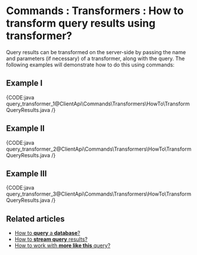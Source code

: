 # Commands : Transformers : How to transform query results using transformer?

Query results can be transformed on the server-side by passing the name and parameters (if necessary) of a transformer, along with the query. The following examples will demonstrate how to do this using commands:

## Example I

{CODE:java query_transformer_1@ClientApi\Commands\Transformers\HowTo\TransformQueryResults.java /}

## Example II

{CODE:java query_transformer_2@ClientApi\Commands\Transformers\HowTo\TransformQueryResults.java /}

## Example III

{CODE:java query_transformer_3@ClientApi\Commands\Transformers\HowTo\TransformQueryResults.java /}

## Related articles

- [How to **query** a **database**?](../../../../client-api/commands/querying/how-to-query-a-database)   
- [How to **stream query** results?](../../../../client-api/commands/querying/how-to-stream-query-results)
- [How to work with **more like this** query?](../../../../client-api/commands/querying/how-to-work-with-morelikethis-query)